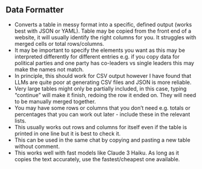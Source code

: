 ## Data Formatter

* Converts a table in messy format into a specific, defined output (works best with JSON or YAML). Table may be copied from the front end of a website, it will usually identify the right columns for you. It struggles with merged cells or total rows/columns.
* It may be important to specify the elements you want as this may be interpreted differently for different entries e.g. if you copy data for political parties and one party has co-leaders vs single leaders this may make the names not match.
* In principle, this should work for CSV output however I have found that LLMs are quite poor at generating CSV files and JSON is more reliable.
* Very large tables might only be partially included, in this case, typing “continue” will make it finish, redoing the row it ended on. They will need to be manually merged together.
* You may have some rows or columns that you don’t need e.g. totals or percentages that you can work out later - include these in the relevant lists.
* This usually works out rows and columns for itself even if the table is printed in one line but it is best to check it.
* This can be used in the same chat by copying and pasting a new table without comment.
* This works well with fast models like Claude 3 Haiku. As long as it copies the text accurately, use the fastest/cheapest one available.
